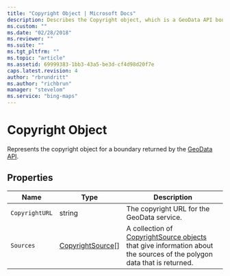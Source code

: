 ```yaml
---
title: "Copyright Object | Microsoft Docs"
description: Describes the Copyright object, which is a GeoData API boundary's copyright object, and provides its properties.
ms.custom: ""
ms.date: "02/28/2018"
ms.reviewer: ""
ms.suite: ""
ms.tgt_pltfrm: ""
ms.topic: "article"
ms.assetid: 69999383-1bb3-43a5-be3d-cf4d98d20f7e
caps.latest.revision: 4
author: "rbrundritt"
ms.author: "richbrun"
manager: "stevelom"
ms.service: "bing-maps"
---
```

# Copyright Object

Represents the copyright object for a boundary returned by the [GeoData API](../../../spatial-data-services/geodata-api.md). 

## Properties

Name                   | Type               | Description
---------------------- | ------------------ | ------------
`CopyrightURL`           | string             | The copyright URL for the GeoData service.
`Sources`                | [CopyrightSource](copyrightsource-object.md)[] | A collection of [CopyrightSource objects](copyrightsource-object.md) that give information about the sources of the polygon data that is returned.

